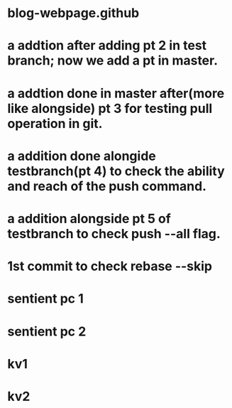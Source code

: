 # blog-webpage.github
# a addtion after adding pt 2 in test branch; now we add a pt in master.
# a addtion done in master after(more like alongside) pt 3 for testing pull operation in git.
# a addition done alongide testbranch(pt 4) to check the ability and reach of the push command.
# a addition alongside pt 5 of testbranch to check push --all flag.
# 1st commit to check rebase --skip
# sentient pc 1
# sentient pc 2
# kv1
# kv2
